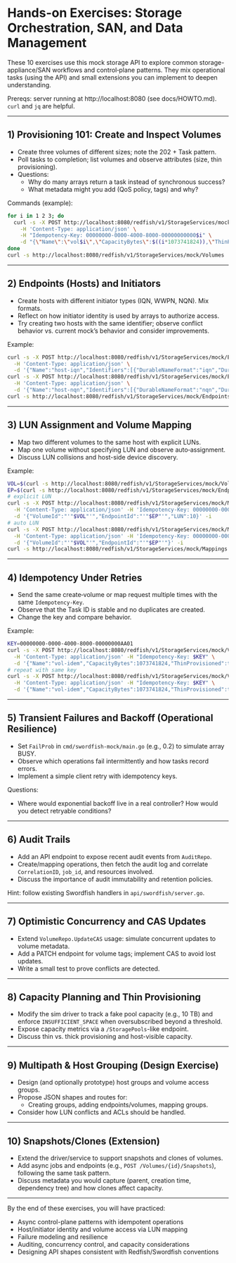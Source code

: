 # Hands-on Exercises: Storage Orchestration, SAN, and Data Management

These 10 exercises use this mock storage API to explore common storage-appliance/SAN workflows and control‑plane patterns. They mix operational tasks (using the API) and small extensions you can implement to deepen understanding.

Prereqs: server running at http://localhost:8080 (see docs/HOWTO.md). `curl` and `jq` are helpful.

---

## 1) Provisioning 101: Create and Inspect Volumes
- Create three volumes of different sizes; note the 202 + Task pattern.
- Poll tasks to completion; list volumes and observe attributes (size, thin provisioning).
- Questions:
  - Why do many arrays return a task instead of synchronous success?
  - What metadata might you add (QoS policy, tags) and why?

Commands (example):
```bash
for i in 1 2 3; do
  curl -s -X POST http://localhost:8080/redfish/v1/StorageServices/mock/Volumes \
    -H 'Content-Type: application/json' \
    -H "Idempotency-Key: 00000000-0000-4000-8000-00000000000$i" \
    -d "{\"Name\":\"vol$i\",\"CapacityBytes\":$((i*1073741824)),\"ThinProvisioned\":true}" -i | sed -n 's/Location: //p'
done
curl -s http://localhost:8080/redfish/v1/StorageServices/mock/Volumes | jq
```

---

## 2) Endpoints (Hosts) and Initiators
- Create hosts with different initiator types (IQN, WWPN, NQN). Mix formats.
- Reflect on how initiator identity is used by arrays to authorize access.
- Try creating two hosts with the same identifier; observe conflict behavior vs. current mock’s behavior and consider improvements.

Example:
```bash
curl -s -X POST http://localhost:8080/redfish/v1/StorageServices/mock/Endpoints \
  -H 'Content-Type: application/json' \
  -d '{"Name":"host-iqn","Identifiers":[{"DurableNameFormat":"iqn","DurableName":"iqn.1993-08.com.example:01:abc"}]}' -i
curl -s -X POST http://localhost:8080/redfish/v1/StorageServices/mock/Endpoints \
  -H 'Content-Type: application/json' \
  -d '{"Name":"host-nqn","Identifiers":[{"DurableNameFormat":"nqn","DurableName":"nqn.2014-08.org.nvmexpress:uuid:1234"}]}' -i
curl -s http://localhost:8080/redfish/v1/StorageServices/mock/Endpoints | jq
```

---

## 3) LUN Assignment and Volume Mapping
- Map two different volumes to the same host with explicit LUNs.
- Map one volume without specifying LUN and observe auto‑assignment.
- Discuss LUN collisions and host-side device discovery.

Example:
```bash
VOL=$(curl -s http://localhost:8080/redfish/v1/StorageServices/mock/Volumes | jq -r '.Members[0].Id')
EP=$(curl -s http://localhost:8080/redfish/v1/StorageServices/mock/Endpoints | jq -r '.Members[0].Id')
# explicit LUN
curl -s -X POST http://localhost:8080/redfish/v1/StorageServices/mock/Mappings \
  -H 'Content-Type: application/json' -H 'Idempotency-Key: 00000000-0000-4000-8000-000000000101' \
  -d '{"VolumeId":"'"$VOL"'","EndpointId":"'"$EP"'","LUN":10}' -i
# auto LUN
curl -s -X POST http://localhost:8080/redfish/v1/StorageServices/mock/Mappings \
  -H 'Content-Type: application/json' -H 'Idempotency-Key: 00000000-0000-4000-8000-000000000102' \
  -d '{"VolumeId":"'"$VOL"'","EndpointId":"'"$EP"'"}' -i
curl -s http://localhost:8080/redfish/v1/StorageServices/mock/Mappings | jq
```

---

## 4) Idempotency Under Retries
- Send the same create‑volume or map request multiple times with the same `Idempotency-Key`.
- Observe that the Task ID is stable and no duplicates are created.
- Change the key and compare behavior.

Example:
```bash
KEY=00000000-0000-4000-8000-00000000AA01
curl -s -X POST http://localhost:8080/redfish/v1/StorageServices/mock/Volumes \
  -H 'Content-Type: application/json' -H "Idempotency-Key: $KEY" \
  -d '{"Name":"vol-idem","CapacityBytes":1073741824,"ThinProvisioned":true}' -i
# repeat with same key
curl -s -X POST http://localhost:8080/redfish/v1/StorageServices/mock/Volumes \
  -H 'Content-Type: application/json' -H "Idempotency-Key: $KEY" \
  -d '{"Name":"vol-idem","CapacityBytes":1073741824,"ThinProvisioned":true}' -i
```

---

## 5) Transient Failures and Backoff (Operational Resilience)
- Set `FailProb` in `cmd/swordfish-mock/main.go` (e.g., 0.2) to simulate array BUSY.
- Observe which operations fail intermittently and how tasks record errors.
- Implement a simple client retry with idempotency keys.

Questions:
- Where would exponential backoff live in a real controller? How would you detect retryable conditions?

---

## 6) Audit Trails
- Add an API endpoint to expose recent audit events from `AuditRepo`.
- Create/mapping operations, then fetch the audit log and correlate `CorrelationID`, `job_id`, and resources involved.
- Discuss the importance of audit immutability and retention policies.

Hint: follow existing Swordfish handlers in `api/swordfish/server.go`.

---

## 7) Optimistic Concurrency and CAS Updates
- Extend `VolumeRepo.UpdateCAS` usage: simulate concurrent updates to volume metadata.
- Add a PATCH endpoint for volume tags; implement CAS to avoid lost updates.
- Write a small test to prove conflicts are detected.

---

## 8) Capacity Planning and Thin Provisioning
- Modify the sim driver to track a fake pool capacity (e.g., 10 TB) and enforce `INSUFFICIENT_SPACE` when oversubscribed beyond a threshold.
- Expose capacity metrics via a `/StoragePools`-like endpoint.
- Discuss thin vs. thick provisioning and host-visible capacity.

---

## 9) Multipath & Host Grouping (Design Exercise)
- Design (and optionally prototype) host groups and volume access groups.
- Propose JSON shapes and routes for:
  - Creating groups, adding endpoints/volumes, mapping groups.
- Consider how LUN conflicts and ACLs should be handled.

---

## 10) Snapshots/Clones (Extension)
- Extend the driver/service to support snapshots and clones of volumes.
- Add async jobs and endpoints (e.g., `POST /Volumes/{id}/Snapshots`), following the same task pattern.
- Discuss metadata you would capture (parent, creation time, dependency tree) and how clones affect capacity.

---

By the end of these exercises, you will have practiced:
- Async control-plane patterns with idempotent operations
- Host/initiator identity and volume access via LUN mapping
- Failure modeling and resilience
- Auditing, concurrency control, and capacity considerations
- Designing API shapes consistent with Redfish/Swordfish conventions

